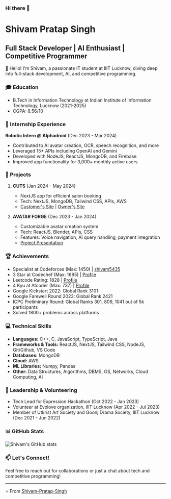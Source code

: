 ### Hi there 👋


# Shivam Pratap Singh
## Full Stack Developer | AI Enthusiast | Competitive Programmer

👋 Hello! I'm Shivam, a passionate IT student at IIIT Lucknow, diving deep into full-stack development, AI, and competitive programming.

### 🎓 Education
- B.Tech in Information Technology at Indian Institute of Information Technology, Lucknow (2021-2025)
- CGPA: 8.56/10

### 💼 Internship Experience
**Robotic Intern @ Alphadroid** (Dec 2023 - Mar 2024)
- Contributed to AI avatar creation, OCR, speech recognition, and more
- Leveraged 15+ APIs including OpenAI and Gemini
- Developed with NodeJS, ReactJS, MongoDB, and Firebase
- Improved app functionality for 3,000+ monthly active users

### 🚀 Projects
1. **CUTS** (Jan 2024 - May 2024)
   - NextJS app for efficient salon booking
   - Tech: NextJS, MongoDB, Tailwind CSS, APIs, AWS
   - [Customer's Site](link) | [Owner's Site](link)

2. **AVATAR FORGE** (Dec 2023 - Jan 2024)
   - Customizable avatar creation system
   - Tech: ReactJS, Blender, APIs, CSS
   - Features: Voice navigation, AI query handling, payment integration
   - [Project Presentation](link)

### 🏆 Achievements
- Specialist at Codeforces (Max: 1450) | [shivam5435](https://codeforces.com/profile/shivam5435)
- 3 Star at Codechef (Max: 1695) | [Profile](link)
- Leetcode Rating: 1828 | [Profile](link)
- 4 Kyu at Atcoder (Max: 737) | [Profile](link)
- Google Kickstart 2022: Global Rank 3101
- Google Farewell Round 2023: Global Rank 2421
- ICPC Preliminary Round: Global Ranks 301, 809, 1041 out of 5k participants
- Solved 1800+ problems across platforms

### 💻 Technical Skills
- **Languages:** C++, C, JavaScript, TypeScript, Java
- **Frameworks & Tools:** ReactJS, NextJS, Tailwind CSS, NodeJS, Git/Github, VS Code
- **Databases:** MongoDB
- **Cloud:** AWS
- **ML Libraries:** Numpy, Pandas
- **Other:** Data Structures, Algorithms, DBMS, OS, Networks, Cloud Computing, AI

### 🌟 Leadership & Volunteering
- Tech Lead for Expression Hackathon (Oct 2022 - Jan 2023)
- Volunteer at Evolove organization, IIIT Lucknow (Apr 2022 - Jul 2023)
- Member of Utkrist Art Society and Goonj Drama Society, IIIT Lucknow (Dec 2021 - Jun 2022)

### 📊 GitHub Stats
![Shivam's GitHub stats](https://github-readme-stats.vercel.app/api?username=Shivam-Pratap-Singh&show_icons=true&theme=radical)

### 📫 Let's Connect!
Feel free to reach out for collaborations or just a chat about tech and competitive programming!

---
⭐️ From [Shivam-Pratap-Singh](https://github.com/Shivam-Pratap-Singh)

